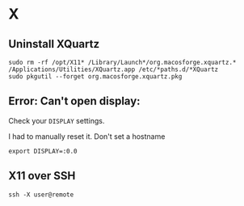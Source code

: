 # X #

## Uninstall XQuartz ##

	sudo rm -rf /opt/X11* /Library/Launch*/org.macosforge.xquartz.* /Applications/Utilities/XQuartz.app /etc/*paths.d/*XQuartz
	sudo pkgutil --forget org.macosforge.xquartz.pkg

## Error: Can't open display: ##

Check your `DISPLAY` settings.

I had to manually reset it. Don't set a hostname

	export DISPLAY=:0.0

## X11 over SSH ##

	ssh -X user@remote
